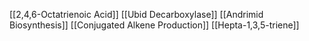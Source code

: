 [[2,4,6-Octatrienoic Acid]]
[[Ubid Decarboxylase]]
[[Andrimid Biosynthesis]]
[[Conjugated Alkene Production]]
[[Hepta-1,3,5-triene]]
